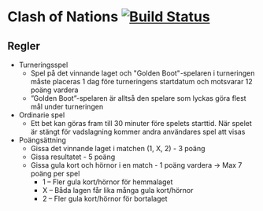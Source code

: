 Clash of Nations [![Build Status](https://travis-ci.org/ezraroi/Mundialito.svg?branch=master)](https://travis-ci.org/ezraroi/Mundialito)
==========

<h2>Regler</h2>

<ul>
<li>Turneringsspel<ul> 
<li>Spel på det vinnande laget och "Golden Boot"-spelaren i turneringen måste placeras 1 dag före turneringens startdatum och motsvarar 12 poäng vardera</li>
  <li>”Golden Boot”-spelaren är alltså den spelare som lyckas göra flest mål under turneringen</li>
</ul>

<li>Ordinarie spel<ul>
<li>Ett bet kan göras fram till 30 minuter före spelets starttid. När spelet är stängt för vadslagning kommer andra användares spel att visas </li>
</ul>

<li>Poängsättning<ul> 
  <li>Gissa det vinnande laget i matchen (1, X, 2) - 3 poäng </li>
  <li>Gissa resultatet - 5 poäng </li>
  <li>Gissa gula kort och hörnor i en match - 1 poäng vardera -> Max 7 poäng per spel 
<ul>  
<li>1 – Fler gula kort/hörnor för hemmalaget 
<li>X – Båda lagen får lika många gula kort/hörnor 
<li>2 – Fler gula kort/hörnor för bortalaget
  </li></li>
